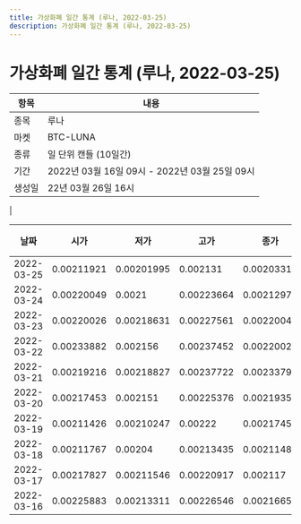 ```yaml
---
title: 가상화폐 일간 통계 (루나, 2022-03-25)
description: 가상화폐 일간 통계 (루나, 2022-03-25)
---
```


가상화폐 일간 통계 (루나, 2022-03-25)
===

|항목|내용|
|--|--|
|종목|루나|
|마켓|BTC-LUNA|
|종류|일 단위 캔들 (10일간)|
|기간|2022년 03월 16일 09시 - 2022년 03월 25일 09시|
|생성일|22년 03월 26일 16시|
|

|날짜|시가|저가|고가|종가|비고|
|--|--|--|--|--|--|
|2022-03-25|0.00211921|0.00201995|0.002131|0.00203312|    |
|2022-03-24|0.00220049|0.0021|0.00223664|0.00212971|    |
|2022-03-23|0.00220026|0.00218631|0.00227561|0.00220049|    |
|2022-03-22|0.00233882|0.002156|0.00237452|0.00220027|    |
|2022-03-21|0.00219216|0.00218827|0.00237722|0.00233798|    |
|2022-03-20|0.00217453|0.002151|0.00225376|0.00219351|    |
|2022-03-19|0.00211426|0.00210247|0.00222|0.00217453|    |
|2022-03-18|0.00211767|0.00204|0.00213435|0.00211486|    |
|2022-03-17|0.00217827|0.00211546|0.00220917|0.002117|    |
|2022-03-16|0.00225883|0.00213311|0.00226546|0.00216659|    |
